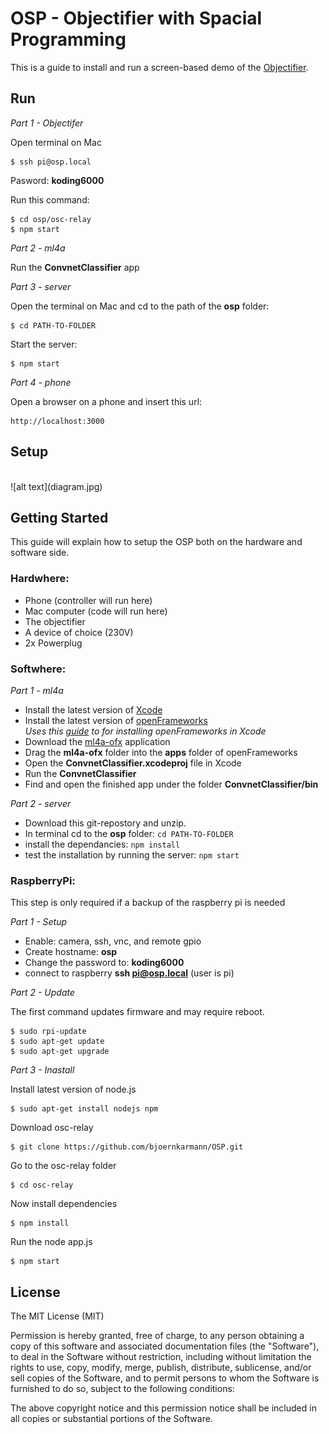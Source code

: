 # OSP - Objectifier with Spacial Programming

This is a guide to install and run a screen-based demo of the [Objectifier](https://http://bjoernkarmann.dk/objectifier).



## Run

*Part 1 - Objectifer*

Open terminal on Mac

```
$ ssh pi@osp.local
```
Pasword: **koding6000**

Run this command:

```
$ cd osp/osc-relay
$ npm start
```

*Part 2 - ml4a*

Run the **ConvnetClassifier** app

*Part 3 - server*

Open the terminal on Mac and cd to the path of the **osp** folder:

```
$ cd PATH-TO-FOLDER
```

Start the server:

```
$ npm start
```
*Part 4 - phone*

Open a browser on a phone and insert this url:

```
http://localhost:3000
```


## Setup
<br>
![alt text](diagram.jpg)

## Getting Started

This guide will explain how to setup the OSP both on the hardware and software side.



### Hardwhere:
- Phone (controller will run here)
- Mac computer (code will run here)
- The objectifier
- A device of choice (230V)
- 2x Powerplug

### Softwhere:

*Part 1 - ml4a*

- Install the latest version of [Xcode](https://itunes.apple.com/us/app/xcode/id497799835?ls=1&mt=12)
- Install the latest version of [openFrameworks](http://openframeworks.cc/download/)<br>*Uses this [guide](http://openframeworks.cc/setup/xcode/) to for installing openFrameworks in Xcode*
- Download the [ml4a-ofx](https://github.com/ml4a/ml4a-ofx/) application
- Drag the **ml4a-ofx** folder into the **apps** folder of openFrameworks
- Open the **ConvnetClassifier.xcodeproj** file in Xcode
- Run the **ConvnetClassifier**
- Find and open the finished app under the folder **ConvnetClassifier/bin**

*Part 2 - server*

- Download this git-repostory and unzip.
- In terminal cd to the **osp** folder: ```cd PATH-TO-FOLDER``` 
- install the dependancies: ```npm install```
- test the installation by running the server: ```npm start```

### RaspberryPi:
This step is only required if a backup of the raspberry pi is needed

*Part 1 - Setup*

- Enable: camera, ssh, vnc, and remote gpio
- Create hostname: **osp**
- Change the password to: **koding6000**
- connect to raspberry **ssh pi@osp.local** (user is pi)

*Part 2 - Update*

The first command updates firmware and may require reboot.

```
$ sudo rpi-update
$ sudo apt-get update
$ sudo apt-get upgrade
```

*Part 3 - Inastall*

Install latest version of node.js

```
$ sudo apt-get install nodejs npm
```

Download osc-relay

```
$ git clone https://github.com/bjoernkarmann/OSP.git 
```
Go to the osc-relay folder

```
$ cd osc-relay
```
Now install dependencies

```
$ npm install
```
Run the node app.js

```
$ npm start
```

## License

The MIT License (MIT)

Permission is hereby granted, free of charge, to any person obtaining a copy of this software and associated documentation files (the "Software"), to deal in the Software without restriction, including without limitation the rights to use, copy, modify, merge, publish, distribute, sublicense, and/or sell copies of the Software, and to permit persons to whom the Software is furnished to do so, subject to the following conditions:

The above copyright notice and this permission notice shall be included in all copies or substantial portions of the Software.
